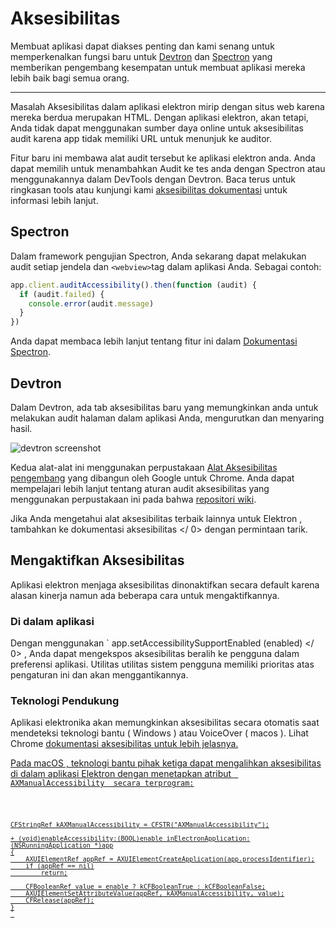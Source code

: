 # Aksesibilitas

Membuat aplikasi dapat diakses penting dan kami senang untuk memperkenalkan fungsi baru untuk [Devtron](https://electron.atom.io/devtron) dan [Spectron](https://electron.atom.io/spectron) yang memberikan pengembang kesempatan untuk membuat aplikasi mereka lebih baik bagi semua orang.

* * *

Masalah Aksesibilitas dalam aplikasi elektron mirip dengan situs web karena mereka berdua merupakan HTML. Dengan aplikasi elektron, akan tetapi, Anda tidak dapat menggunakan sumber daya online untuk aksesibilitas audit karena app tidak memiliki URL untuk menunjuk ke auditor.

Fitur baru ini membawa alat audit tersebut ke aplikasi elektron anda. Anda dapat memilih untuk menambahkan Audit ke tes anda dengan Spectron atau menggunakannya dalam DevTools dengan Devtron. Baca terus untuk ringkasan tools atau kunjungi kami [aksesibilitas dokumentasi](https://electronjs.org/docs/tutorial/accessibility) untuk informasi lebih lanjut.

## Spectron

Dalam framework pengujian Spectron, Anda sekarang dapat melakukan audit setiap jendela dan `<webview>`tag dalam aplikasi Anda. Sebagai contoh:

```javascript
app.client.auditAccessibility().then(function (audit) {
  if (audit.failed) {
    console.error(audit.message)
  }
})
```

Anda dapat membaca lebih lanjut tentang fitur ini dalam [Dokumentasi Spectron](https://github.com/electron/spectron#accessibility-testing).

## Devtron

Dalam Devtron, ada tab aksesibilitas baru yang memungkinkan anda untuk melakukan audit halaman dalam aplikasi Anda, mengurutkan dan menyaring hasil.

![devtron screenshot](https://cloud.githubusercontent.com/assets/1305617/17156618/9f9bcd72-533f-11e6-880d-389115f40a2a.png)

Kedua alat-alat ini menggunakan perpustakaan [ Alat Aksesibilitas pengembang](https://github.com/GoogleChrome/accessibility-developer-tools) yang dibangun oleh Google untuk Chrome. Anda dapat mempelajari lebih lanjut tentang aturan audit aksesibilitas yang menggunakan perpustakaan ini pada bahwa [repositori wiki](https://github.com/GoogleChrome/accessibility-developer-tools/wiki/Audit-Rules).

Jika Anda mengetahui alat aksesibilitas terbaik lainnya untuk Elektron , tambahkan ke  dokumentasi aksesibilitas </ 0> dengan permintaan tarik.</p> 

## Mengaktifkan Aksesibilitas

Aplikasi elektron menjaga aksesibilitas dinonaktifkan secara default karena alasan kinerja namun ada beberapa cara untuk mengaktifkannya.

### Di dalam aplikasi

Dengan menggunakan ` app.setAccessibilitySupportEnabled (enabled) </ 0> , Anda dapat mengekspos aksesibilitas beralih ke pengguna dalam preferensi aplikasi. Utilitas utilitas sistem pengguna memiliki prioritas atas pengaturan ini dan akan menggantikannya.</p>

<h3>Teknologi Pendukung</h3>

<p>Aplikasi elektronika akan memungkinkan aksesibilitas secara otomatis saat mendeteksi teknologi bantu ( Windows ) atau VoiceOver ( macos ). Lihat Chrome <a href="https://www.chromium.org/developers/design-documents/accessibility#TOC-How-Chrome-detects-the-presence-of-Assistive-Technology"> dokumentasi aksesibilitas </ 0> untuk lebih jelasnya.</p>

<p>Pada macOS , teknologi bantu pihak ketiga dapat mengalihkan aksesibilitas di dalam aplikasi Elektron dengan menetapkan atribut <code> AXManualAccessibility </ 0> secara terprogram:</p>

<pre><code class="objc">CFStringRef kAXManualAccessibility = CFSTR("AXManualAccessibility");

+ (void)enableAccessibility:(BOOL)enable inElectronApplication:(NSRunningApplication *)app
{
    AXUIElementRef appRef = AXUIElementCreateApplication(app.processIdentifier);
    if (appRef == nil)
        return;

    CFBooleanRef value = enable ? kCFBooleanTrue : kCFBooleanFalse;
    AXUIElementSetAttributeValue(appRef, kAXManualAccessibility, value);
    CFRelease(appRef);
}
`</pre>